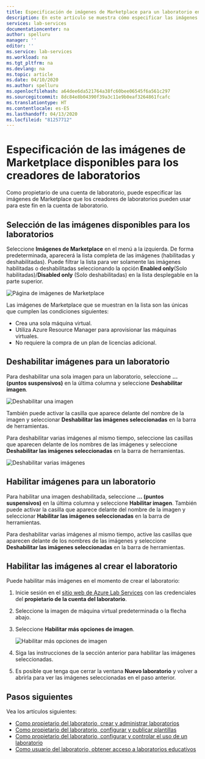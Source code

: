 ```yaml
---
title: Especificación de imágenes de Marketplace para un laboratorio en Azure Lab Services
description: En este artículo se muestra cómo especificar las imágenes de Marketplace que el creador del laboratorio puede usar para crear laboratorios en una cuenta de laboratorio de Azure Lab Services.
services: lab-services
documentationcenter: na
author: spelluru
manager: ''
editor: ''
ms.service: lab-services
ms.workload: na
ms.tgt_pltfrm: na
ms.devlang: na
ms.topic: article
ms.date: 04/10/2020
ms.author: spelluru
ms.openlocfilehash: a64dee6da521764a38fc60bee06545f6a561c297
ms.sourcegitcommit: 8dc84e8b04390f39a3c11e9b0eaf3264861fcafc
ms.translationtype: HT
ms.contentlocale: es-ES
ms.lasthandoff: 04/13/2020
ms.locfileid: "81257712"
---
```

# <a name="specify-marketplace-images-available-to-lab-creators"></a>Especificación de las imágenes de Marketplace disponibles para los creadores de laboratorios
Como propietario de una cuenta de laboratorio, puede especificar las imágenes de Marketplace que los creadores de laboratorios pueden usar para este fin en la cuenta de laboratorio. 

## <a name="select-images-available-for-labs"></a>Selección de las imágenes disponibles para los laboratorios
Seleccione **Imágenes de Marketplace** en el menú a la izquierda. De forma predeterminada, aparecerá la lista completa de las imágenes (habilitadas y deshabilitadas). Puede filtrar la lista para ver solamente las imágenes habilitadas o deshabilitadas seleccionando la opción **Enabled only**(Solo habilitadas)/**Disabled only** (Solo deshabilitadas) en la lista desplegable en la parte superior. 
    
![Página de imágenes de Marketplace](../media/tutorial-setup-lab-account/marketplace-images-page.png)

Las imágenes de Marketplace que se muestran en la lista son las únicas que cumplen las condiciones siguientes:
    
- Crea una sola máquina virtual.
- Utiliza Azure Resource Manager para aprovisionar las máquinas virtuales.
- No requiere la compra de un plan de licencias adicional.

## <a name="disable-images-for-a-lab"></a>Deshabilitar imágenes para un laboratorio 
Para deshabilitar una sola imagen para un laboratorio, seleccione **... (puntos suspensivos)**  en la última columna y seleccione **Deshabilitar imagen**. 

![Deshabilitar una imagen](../media/tutorial-setup-lab-account/disable-one-image.png) 

También puede activar la casilla que aparece delante del nombre de la imagen y seleccionar **Deshabilitar las imágenes seleccionadas** en la barra de herramientas. 

Para deshabilitar varias imágenes al mismo tiempo, seleccione las casillas que aparecen delante de los nombres de las imágenes y seleccione **Deshabilitar las imágenes seleccionadas** en la barra de herramientas. 

![Deshabilitar varias imágenes](../media/tutorial-setup-lab-account/disable-multiple-images.png) 


## <a name="enable-images-for-a-lab"></a>Habilitar imágenes para un laboratorio
Para habilitar una imagen deshabilitada, seleccione **... (puntos suspensivos)**  en la última columna y seleccione **Habilitar imagen**. También puede activar la casilla que aparece delante del nombre de la imagen y seleccionar **Habilitar las imágenes seleccionadas** en la barra de herramientas. 

Para deshabilitar varias imágenes al mismo tiempo, active las casillas que aparecen delante de los nombres de las imágenes y seleccione **Deshabilitar las imágenes seleccionadas** en la barra de herramientas. 

## <a name="enable-images-at-the-time-of-lab-creation"></a>Habilitar las imágenes al crear el laboratorio
Puede habilitar más imágenes en el momento de crear el laboratorio: 

1. Inicie sesión en el [sitio web de Azure Lab Services](https://labs.azure.com) con las credenciales del **propietario de la cuenta del laboratorio**.
2. Seleccione la imagen de máquina virtual predeterminada o la flecha abajo. 
3. Seleccione **Habilitar más opciones de imagen**. 

    ![Habilitar más opciones de imagen](../media/specify-marketplace-images/enable-more-images-menu.png)
4. Siga las instrucciones de la sección anterior para habilitar las imágenes seleccionadas. 
5. Es posible que tenga que cerrar la ventana **Nuevo laboratorio** y volver a abrirla para ver las imágenes seleccionadas en el paso anterior. 



## <a name="next-steps"></a>Pasos siguientes
Vea los artículos siguientes:

- [Como propietario del laboratorio, crear y administrar laboratorios](how-to-manage-classroom-labs.md)
- [Como propietario del laboratorio, configurar y publicar plantillas](how-to-create-manage-template.md)
- [Como propietario del laboratorio, configurar y controlar el uso de un laboratorio](how-to-configure-student-usage.md)
- [Como usuario del laboratorio, obtener acceso a laboratorios educativos](how-to-use-classroom-lab.md)
